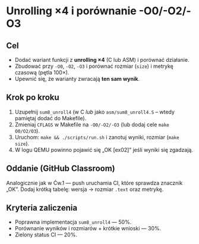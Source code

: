 # Unrolling ×4 i porównanie -O0/-O2/-O3

## Cel
- Dodać wariant funkcji z **unrolling ×4** (C lub ASM) i porównać działanie.
- Zbudować przy `-O0`, `-O2`, `-O3` i porównać rozmiar (`size`) i metrykę czasową (pętla 100×).
- Upewnić się, że warianty zwracają **ten sam wynik**.

## Krok po kroku
1. Uzupełnij `sum8_unroll4` (w C *lub* jako `asm/sum8_unroll4.S` – wtedy pamiętaj dodać do Makefile).
2. Zmieniaj `CFLAGS` w Makefile na `-O0/-O2/-O3` (lub dodaj cele `make O0/O2/O3`).
3. Uruchom: `make && ./scripts/run.sh` i zanotuj wyniki, rozmiar (`make size`).
4. W logu QEMU powinno pojawić się „OK [ex02]” jeśli wyniki się zgadzają.

## Oddanie (GitHub Classroom)
Analogicznie jak w Ćw.1 — push uruchamia CI, które sprawdza znacznik „OK”. Dodaj krótką tabelę: wersja → rozmiar `.text` oraz metrykę.

## Kryteria zaliczenia
- Poprawna implementacja `sum8_unroll4` — 50%.
- Porównanie wyników i rozmiarów + krótkie wnioski — 30%.
- Zielony status CI — 20%.
